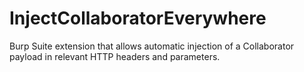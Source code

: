 # InjectCollaboratorEverywhere
Burp Suite extension that allows automatic injection of a Collaborator payload in relevant HTTP headers and parameters.
